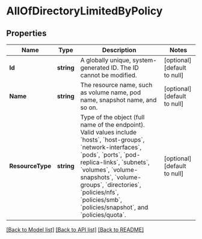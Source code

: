 # AllOfDirectoryLimitedByPolicy

## Properties
Name | Type | Description | Notes
------------ | ------------- | ------------- | -------------
**Id** | **string** | A globally unique, system-generated ID. The ID cannot be modified. | [optional] [default to null]
**Name** | **string** | The resource name, such as volume name, pod name, snapshot name, and so on. | [optional] [default to null]
**ResourceType** | **string** | Type of the object (full name of the endpoint). Valid values include &#x60;hosts&#x60;, &#x60;host-groups&#x60;, &#x60;network-interfaces&#x60;, &#x60;pods&#x60;, &#x60;ports&#x60;, &#x60;pod-replica-links&#x60;, &#x60;subnets&#x60;, &#x60;volumes&#x60;, &#x60;volume-snapshots&#x60;, &#x60;volume-groups&#x60;, &#x60;directories&#x60;, &#x60;policies/nfs&#x60;, &#x60;policies/smb&#x60;, &#x60;policies/snapshot&#x60;, and &#x60;policies/quota&#x60;. | [optional] [default to null]

[[Back to Model list]](../README.md#documentation-for-models) [[Back to API list]](../README.md#documentation-for-api-endpoints) [[Back to README]](../README.md)

